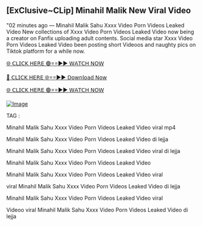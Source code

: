 ## [ExClusive~CLip] Minahil Malik New Viral Video


"02 minutes ago —  Minahil Malik Sahu Xxxx Video Porn Videos Leaked Video New collections of   Xxxx Video Porn Videos Leaked Video now being a creator on Fanfix uploading adult contents. Social media star   Xxxx Video Porn Videos Leaked Video been posting short Videoos and naughty pics on Tiktok platform for a while now.


[🌐 𝖢𝖫𝖨𝖢𝖪 𝖧𝖤𝖱𝖤 🟢==►► 𝖶𝖠𝖳𝖢𝖧 𝖭𝖮𝖶](https://3-tanei-pinik.blogspot.com/2025/02/viral-video.html)

[🔴 𝖢𝖫𝖨𝖢𝖪 𝖧𝖤𝖱𝖤 🌐==►► 𝖣𝗈𝗐𝗇𝗅𝗈𝖺𝖽 𝖭𝗈𝗐](https://3-tanei-pinik.blogspot.com/2025/02/viral-video.html)

[🌐 𝖢𝖫𝖨𝖢𝖪 𝖧𝖤𝖱𝖤 🟢==►► 𝖶𝖠𝖳𝖢𝖧 𝖭𝖮𝖶](https://3-tanei-pinik.blogspot.com/2025/02/viral-video.html)

[![Image](https://github.com/user-attachments/assets/ff3b7bd4-415c-4ca3-a6c8-b1f096193c29)](https://3-tanei-pinik.blogspot.com/2025/02/viral-video.html)


TAG :

Minahil Malik Sahu Xxxx Video Porn Videos Leaked Video viral mp4

Minahil Malik Sahu Xxxx Video Porn Videos Leaked Video di lejja

Minahil Malik Sahu Xxxx Video Porn Videos Leaked Video viral di lejja

Minahil Malik Sahu Xxxx Video Porn Videos Leaked Video

Minahil Malik Sahu Xxxx Video Porn Videos Leaked Video viral

viral Minahil Malik Sahu Xxxx Video Porn Videos Leaked Video di lejja

Minahil Malik Sahu Xxxx Video Porn Videos Leaked Video viral

Videoo viral Minahil Malik Sahu Xxxx Video Porn Videos Leaked Video di lejja
